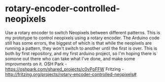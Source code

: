 # rotary-encoder-controlled-neopixels
Use a rotary encoder to switch Neopixels between different patterns.
This is my prototype to control neopixels using a rotary encoder. The Arduino code still has some errors, the biggest of which is that while the neopixels are running a pattern, they won't switch to another until the first is over.
This is both by first repository, and my first arduino project, so I'm hoping there is somone out there who can take what I've done, and make some improvments on it. 
OSH Park - https://oshpark.com/shared_projects/c0vPoFFW
Fritzing - http://fritzing.org/projects/rotary-encoder-controlled-neopixels#

